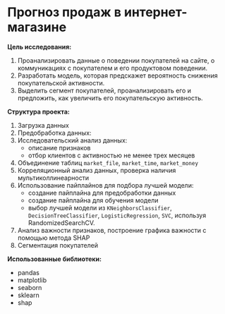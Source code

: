 
# Прогноз продаж в интернет-магазине

**Цель исследования:**
1.  Проанализировать данные о поведении покупателей на сайте, о коммуникациях с покупателем и его продуктовом поведении.
2.  Разработать модель, которая предскажет вероятность снижения покупательской активности.
3.  Выделить сегмент покупателей, проанализировать его и предложить, как увеличить его покупательскую активность.

**Структура проекта:**
1.  Загрузка данных
2.  Предобработка данных:
3.  Исследовательский анализ данных:
    -   описание признаков
    -   отбор клиентов с активностью не менее трех месяцев
4.  Объединение таблиц `market_file`, `market_time`, `market_money`
5.  Корреляционный анализ данных, проверка наличия мультиколлинеарности
6.  Использование пайплайнов для подбора лучшей модели:
    -   создание пайплайна для предобработки данных
    -   создание пайплайна для обучения модели
    -   выбор лучшей модели из `KNeighborsClassifier`, `DecisionTreeClassifier`, `LogisticRegression`, `SVC`, используя RandomizedSearchCV.
7.  Анализ важности признаков, построение графика важности с помощью метода SHAP
8.  Сегментация покупателей

**Использованные библиотеки:**
- pandas
- matplotlib
- seaborn
- sklearn
- shap
